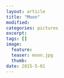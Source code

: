 ```yaml
---
layout: article
title: "Moon"
modified:
categories: pictures
excerpt:
tags: []
image:
  feature:
  teaser: moon.jpg
  thumb:
date: 2015-5-01
---
```

